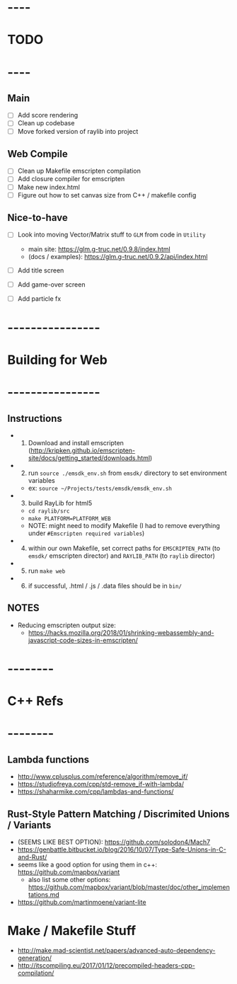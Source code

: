 

# ----
# TODO 
# ----

## Main
- [ ] Add score rendering
- [ ] Clean up codebase
- [ ] Move forked version of raylib into project 

## Web Compile
- [ ] Clean up Makefile emscripten compilation
- [ ] Add closure compiler for emscripten
- [ ] Make new index.html
- [ ] Figure out how to set canvas size from C++ / makefile config 

## Nice-to-have
- [ ] Look into moving Vector/Matrix stuff to `GLM` from code in `Utility`
    - main site: https://glm.g-truc.net/0.9.8/index.html
    - (docs / examples): https://glm.g-truc.net/0.9.2/api/index.html
- [ ] Add title screen
- [ ] Add game-over screen
- [ ] Add particle fx


# ----------------
# Building for Web
# ----------------

## Instructions
- 1) Download and install emscripten (http://kripken.github.io/emscripten-site/docs/getting_started/downloads.html)
- 2) run `source ./emsdk_env.sh` from `emsdk/` directory to set environment variables
    - ex: `source ~/Projects/tests/emsdk/emsdk_env.sh`
- 3) build RayLib for html5
    - `cd raylib/src`
    - `make PLATFORM=PLATFORM_WEB`
    - NOTE: might need to modify Makefile (I had to remove everything under `#Emscripten required variables`)
- 4) within our own Makefile, set correct paths for `EMSCRIPTEN_PATH` (to `emsdk/` emscripten director) and `RAYLIB_PATH` (to `raylib` director)
- 5) run `make web`
- 6) if successful, .html / .js / .data files should be in `bin/`

## NOTES
- Reducing emscripten output size:
    - https://hacks.mozilla.org/2018/01/shrinking-webassembly-and-javascript-code-sizes-in-emscripten/



# --------
# C++ Refs
# --------

## Lambda functions
- http://www.cplusplus.com/reference/algorithm/remove_if/
- https://studiofreya.com/cpp/std-remove_if-with-lambda/
- https://shaharmike.com/cpp/lambdas-and-functions/ 

## Rust-Style Pattern Matching / Discrimited Unions / Variants
- (SEEMS LIKE BEST OPTION): https://github.com/solodon4/Mach7
- https://genbattle.bitbucket.io/blog/2016/10/07/Type-Safe-Unions-in-C-and-Rust/
- seems like a good option for using them in c++: https://github.com/mapbox/variant
    - also list some other options: https://github.com/mapbox/variant/blob/master/doc/other_implementations.md
- https://github.com/martinmoene/variant-lite

# Make / Makefile Stuff
- http://make.mad-scientist.net/papers/advanced-auto-dependency-generation/
- http://itscompiling.eu/2017/01/12/precompiled-headers-cpp-compilation/ 
